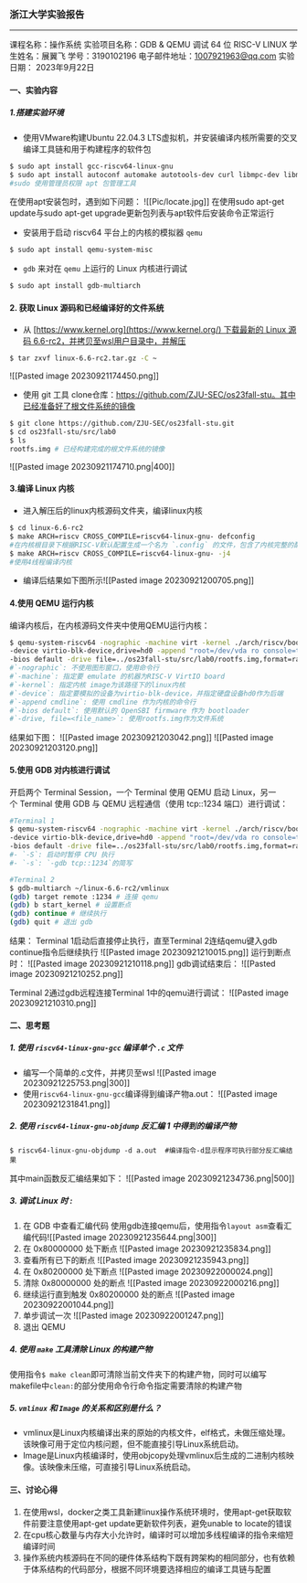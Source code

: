 ### 浙江大学实验报告
---
课程名称：操作系统
实验项目名称：GDB & QEMU 调试 64 位 RISC-V LINUX
学生姓名：展翼飞  学号：3190102196
电子邮件地址：1007921963@qq.com
实验日期： 2023年9月22日

#### 一、实验内容
##### 1.搭建实验环境
* 使用VMware构建Ubuntu 22.04.3 LTS虚拟机，并安装编译内核所需要的交叉编译工具链和用于构建程序的软件包
```bash
$ sudo apt install gcc-riscv64-linux-gnu 
$ sudo apt install autoconf automake autotools-dev curl libmpc-dev libmpfr-dev libgmp-dev \ gawk build-essential bison flex texinfo gperf libtool patchutils bc \ zlib1g-dev libexpat-dev git
#sudo 使用管理员权限 apt 包管理工具
```
在使用apt安装包时，遇到如下问题：
![[Pic/locate.jpg]]
在使用sudo apt-get update与sudo apt-get upgrade更新包列表与apt软件后安装命令正常运行

* 安装用于启动 riscv64 平台上的内核的模拟器 `qemu`
```bash
$ sudo apt install qemu-system-misc
```

* `gdb` 来对在 `qemu` 上运行的 Linux 内核进行调试
```bash
$ sudo apt install gdb-multiarch
```

#### 2. 获取 Linux 源码和已经编译好的文件系统
* 从 [https://www.kernel.org](https://www.kernel.org/) 下载最新的 Linux 源码 6.6-rc2，并拷贝至wsl用户目录中，并解压
```bash
$ tar zxvf linux-6.6-rc2.tar.gz -C ~
```
![[Pasted image 20230921174450.png]]

* 使用 git 工具 clone仓库：https://github.com/ZJU-SEC/os23fall-stu。其中已经准备好了根文件系统的镜像
```bash
$ git clone https://github.com/ZJU-SEC/os23fall-stu.git 
$ cd os23fall-stu/src/lab0 
$ ls 
rootfs.img # 已经构建完成的根文件系统的镜像
```
![[Pasted image 20230921174710.png|400]]

#### 3.编译 Linux 内核
* 进入解压后的linux内核源码文件夹，编译linux内核
```bash
$ cd linux-6.6-rc2
$ make ARCH=riscv CROSS_COMPILE=riscv64-linux-gnu- defconfig
#在内核根目录下根据RISC-V默认配置生成一个名为 `.config` 的文件，包含了内核完整的配置，内核在编译时会根据 `.config` 进行编译
$ make ARCH=riscv CROSS_COMPILE=riscv64-linux-gnu- -j4
#使用4线程编译内核
```

* 编译后结果如下图所示![[Pasted image 20230921200705.png]]


#### 4.使用 QEMU 运行内核
编译内核后，在内核源码文件夹中使用QEMU运行内核：
```bash
$ qemu-system-riscv64 -nographic -machine virt -kernel ./arch/riscv/boot/Image \ 
-device virtio-blk-device,drive=hd0 -append "root=/dev/vda ro console=ttyS0" \ 
-bios default -drive file=../os23fall-stu/src/lab0/rootfs.img,format=raw,id=hd0
#`-nographic`: 不使用图形窗口，使用命令行
#`-machine`: 指定要 emulate 的机器为RISC-V VirtIO board
#`-kernel`: 指定内核 image为该路径下的linux内核
#`-device`: 指定要模拟的设备为virtio-blk-device，并指定硬盘设备hd0作为后端
#`-append cmdline`: 使用 cmdline 作为内核的命令行
#`-bios default`: 使用默认的 OpenSBI firmware 作为 bootloader
#`-drive, file=<file_name>`: 使用rootfs.img作为文件系统
```
结果如下图：
![[Pasted image 20230921203042.png]]
![[Pasted image 20230921203120.png]]


#### 5.使用 GDB 对内核进行调试
开启两个 Terminal Session，一个 Terminal 使用 QEMU 启动 Linux，另一个 Terminal 使用 GDB 与 QEMU 远程通信（使用 tcp::1234 端口）进行调试：
```bash
#Terminal 1
$ qemu-system-riscv64 -nographic -machine virt -kernel ./arch/riscv/boot/Image \
-device virtio-blk-device,drive=hd0 -append "root=/dev/vda ro console=ttyS0" \
-bios default -drive file=../os23fall-stu/src/lab0/rootfs.img,format=raw,id=hd0 -S -s
#- `-S`: 启动时暂停 CPU 执行
#- `-s`: `-gdb tcp::1234`的简写

#Terminal 2
$ gdb-multiarch ~/linux-6.6-rc2/vmlinux
(gdb) target remote :1234 # 连接 qemu 
(gdb) b start_kernel # 设置断点 
(gdb) continue # 继续执行 
(gdb) quit # 退出 gdb
```
结果：
Terminal 1启动后直接停止执行，直至Terminal 2连结qemu键入gdb continue指令后继续执行
![[Pasted image 20230921210015.png]]
运行到断点时：
![[Pasted image 20230921210118.png]]
gdb调试结束后：
![[Pasted image 20230921210252.png]]


Terminal 2通过gdb远程连接Terminal 1中的qemu进行调试：
![[Pasted image 20230921210310.png]]

#### 二、思考题
##### 1. 使用 `riscv64-linux-gnu-gcc` 编译单个 `.c` 文件
* 编写一个简单的.c文件，并拷贝至wsl
![[Pasted image 20230921225753.png|300]]
* 使用`riscv64-linux-gnu-gcc`编译得到编译产物a.out：
![[Pasted image 20230921231841.png]]

##### 2. 使用 `riscv64-linux-gnu-objdump` 反汇编 1 中得到的编译产物
```
$ riscv64-linux-gnu-objdump -d a.out  #编译指令-d显示程序可执行部分反汇编结果
```
其中main函数反汇编结果如下：
![[Pasted image 20230921234736.png|500]]


##### 3. 调试 Linux 时 :
1. 在 GDB 中查看汇编代码
使用gdb连接qemu后，使用指令`layout asm`查看汇编代码![[Pasted image 20230921235644.png|300]]
2. 在 0x80000000 处下断点
![[Pasted image 20230921235834.png]]
3. 查看所有已下的断点
![[Pasted image 20230921235943.png]]
4. 在 0x80200000 处下断点
![[Pasted image 20230922000024.png]]
5. 清除 0x80000000 处的断点
![[Pasted image 20230922000216.png]]
6. 继续运行直到触发 0x80200000 处的断点
![[Pasted image 20230922001044.png]]
7. 单步调试一次
![[Pasted image 20230922001247.png]]
8. 退出 QEMU


##### 4. 使用 `make` 工具清除 Linux 的构建产物
使用指令`$ make clean`即可清除当前文件夹下的构建产物，同时可以编写makefile中`clean:`的部分使用命令行命令指定需要清除的构建产物

##### 5. `vmlinux` 和 `Image` 的关系和区别是什么？
* vmlinux是Linux内核编译出来的原始的内核文件，elf格式，未做压缩处理。该映像可用于定位内核问题，但不能直接引导Linux系统启动。
* Image是Linux内核编译时，使用objcopy处理vmlinux后生成的二进制内核映像。该映像未压缩，可直接引导Linux系统启动。


#### 三、讨论心得
1. 在使用wsl，docker之类工具新建linux操作系统环境时，使用apt-get获取软件前要注意使用apt-get update更新软件列表，避免unable to locate的错误
2. 在cpu核心数量与内存大小允许时，编译时可以增加多线程编译的指令来缩短编译时间
3. 操作系统内核源码在不同的硬件体系结构下既有跨架构的相同部分，也有依赖于体系结构的代码部分，根据不同环境要选择相应的编译工具链与配置